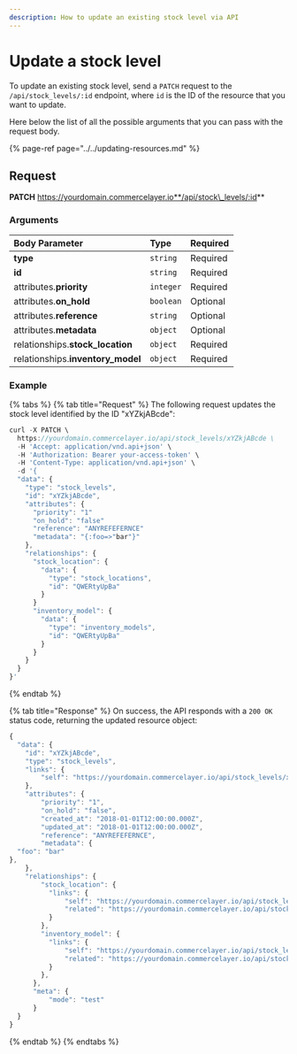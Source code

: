 ```yaml
---
description: How to update an existing stock level via API
---
```


# Update a stock level

To update an existing stock level, send a `PATCH` request to the `/api/stock_levels/:id` endpoint, where `id` is the ID of the resource that you want to update.

Here below the list of all the possible arguments that you can pass with the request body.

{% page-ref page="../../updating-resources.md" %}

## Request

**PATCH** https://yourdomain.commercelayer.io**/api/stock\_levels/:id**

### Arguments

| Body Parameter | Type | Required |
| :--- | :--- | :--- |
| **type** | `string` | Required |
| **id** | `string` | Required |
| attributes.**priority** | `integer` | Required |
| attributes.**on\_hold** | `boolean` | Optional |
| attributes.**reference** | `string` | Optional |
| attributes.**metadata** | `object` | Optional |
| relationships.**stock\_location** | `object` | Required |
| relationships.**inventory\_model** | `object` | Required |

### Example

{% tabs %}
{% tab title="Request" %}
The following request updates the stock level identified by the ID "xYZkjABcde":

```javascript
curl -X PATCH \
  https://yourdomain.commercelayer.io/api/stock_levels/xYZkjABcde \
  -H 'Accept: application/vnd.api+json' \
  -H 'Authorization: Bearer your-access-token' \
  -H 'Content-Type: application/vnd.api+json' \
  -d '{
  "data": {
    "type": "stock_levels",
    "id": "xYZkjABcde",
    "attributes": {
      "priority": "1"
      "on_hold": "false"
      "reference": "ANYREFEFERNCE"
      "metadata": "{:foo=>"bar"}"
    },
    "relationships": {
      "stock_location": {
        "data": {
          "type": "stock_locations",
          "id": "QWERtyUpBa"
        }
      }
      "inventory_model": {
        "data": {
          "type": "inventory_models",
          "id": "QWERtyUpBa"
        }
      }
    }
  }
}'
```
{% endtab %}

{% tab title="Response" %}
On success, the API responds with a `200 OK` status code, returning the updated resource object:

```javascript
{
  "data": {
    "id": "xYZkjABcde",
    "type": "stock_levels",
    "links": {
        "self": "https://yourdomain.commercelayer.io/api/stock_levels/xYZkjABcde"
    },
    "attributes": {
        "priority": "1",
        "on_hold": "false",
        "created_at": "2018-01-01T12:00:00.000Z",
        "updated_at": "2018-01-01T12:00:00.000Z",
        "reference": "ANYREFEFERNCE",
        "metadata": {
  "foo": "bar"
},
    },
    "relationships": {
        "stock_location": {
          "links": {
              "self": "https://yourdomain.commercelayer.io/api/stock_levels/xYZkjABcde/relationships/stock_location",
              "related": "https://yourdomain.commercelayer.io/api/stock_levels/xYZkjABcde/stock_location"
          }
        },
        "inventory_model": {
          "links": {
              "self": "https://yourdomain.commercelayer.io/api/stock_levels/xYZkjABcde/relationships/inventory_model",
              "related": "https://yourdomain.commercelayer.io/api/stock_levels/xYZkjABcde/inventory_model"
          }
        },
      },
      "meta": {
          "mode": "test"
      }
  }
}
```
{% endtab %}
{% endtabs %}

